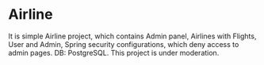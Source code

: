 # Airline
It is simple Airline project, which contains Admin panel, Airlines with Flights, User and Admin, Spring security configurations, which deny access to admin pages.
DB: PostgreSQL.
This project is under moderation.

